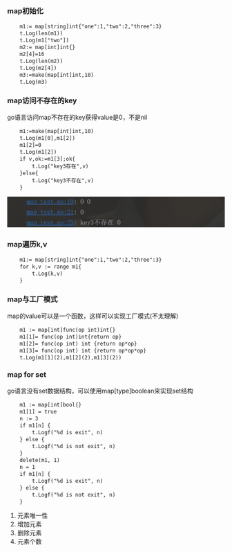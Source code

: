 ### map初始化

```
	m1:= map[string]int{"one":1,"two":2,"three":3}
	t.Log(len(m1))
	t.Log(m1["two"])
	m2:= map[int]int{}
	m2[4]=16
	t.Log(len(m2))
	t.Log(m2[4])
	m3:=make(map[int]int,10)
	t.Log(m3)
```

### map访问不存在的key
go语言访问map不存在的key获得value是0，不是nil

```
	m1:=make(map[int]int,10)
	t.Log(m1[0],m1[2])
	m1[2]=0
	t.Log(m1[2])
	if v,ok:=m1[3];ok{
		t.Log("key3存在",v)
	}else{
		t.Log("key3不存在",v)
	}
```
![image](../images/map.png)

### map遍历k,v

```
	m1:= map[string]int{"one":1,"two":2,"three":3}
	for k,v := range m1{
		t.Log(k,v)
	}
```
### map与工厂模式

map的value可以是一个函数，这样可以实现工厂模式(不太理解)

```
	m1 := map[int]func(op int)int{}
	m1[1]= func(op int)int{return op}
	m1[2]= func(op int) int {return op*op}
	m1[3]= func(op int) int {return op*op*op}
	t.Log(m1[1](2),m1[2](2),m1[3](2))
```

### map for set

go语言没有set数据结构，可以使用map[type]boolean来实现set结构

```
	m1 := map[int]bool{}
	m1[1] = true
	n := 3
	if m1[n] {
		t.Logf("%d is exit", n)
	} else {
		t.Logf("%d is not exit", n)
	}
	delete(m1, 1)
	n = 1
	if m1[n] {
		t.Logf("%d is exit", n)
	} else {
		t.Logf("%d is not exit", n)
	}
```
1. 元素唯一性
2. 增加元素
3. 删除元素
4. 元素个数